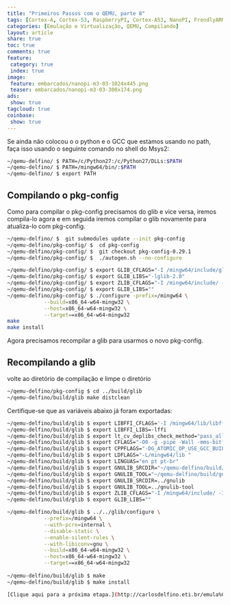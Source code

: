 ```yaml
---
title: "Primeiros Passos com o QEMU, parte 8" 
tags: [Cortex-A, Cortex-53, RaspberryPI, Cortex-A53, NanoPI, FrendlyARM, ARM, Intel, TBB,  Emulação, Virtualização, KVM, QEMU, VMware, VirtualBox, VBox, Hiper-V, Xen, GNU ARM Eclipse, Eclipse, Windows, RTOS, uOS, ]
categories: [Emulação e Virtualização, QEMU, Compilando]
layout: article
share: true
toc: true
comments: true
feature:
 category: true
 index: true
image:
 feature: embarcados/nanopi-m3-03-1024x445.png
 teaser: embarcados/nanopi-m3-03-300x174.png
ads: 
 show: true
tagcloud: true
coinbase:
 show: true
---
```


Se ainda não colocou o o python e o GCC que estamos usando no path, faça isso usando o seguinte comando no shell do Msys2:

```sh
~/qemu-delfino/ $ PATH=/c/Python27:/c/Python27/DLLs:$PATH
~/qemu-delfino/ $ PATH=/mingw64/bin/:$PATH
~/qemu-delfino/ $ export PATH
```

## Compilando o pkg-config

Como para compilar o pkg-config precisamos do glib e vice versa, iremos compila-lo agora e em seguida iremos compilar o glib novamente para atualiza-lo com pkg-config.

```sh
~/qemu-delfino/ $  git submodules update --init pkg-config
~/qemu-delfino/pkg-config/ $  cd pkg-config
~/qemu-delfino/pkg-config/ $  git checkout pkg-config-0.29.1
~/qemu-delfino/pkg-config/ $  ./autogen.sh --no-configure 
```


```sh
~/qemu-delfino/pkg-config/ $ export GLIB_CFLAGS="-I /mingw64/include/glib-2.0 -I /mingw64/lib/glib-2.0/include"
~/qemu-delfino/pkg-config/ $ export GLIB_LIBS="-lglib-2.0"
~/qemu-delfino/pkg-config/ $ export ZLIB_CFLAGS="-I /mingw64/include/ -I /mingw64/include"
~/qemu-delfino/pkg-config/ $ export GLIB_LIBS=""
~/qemu-delfino/pkg-config/ $ ./configure -prefix=/mingw64 \
            --build=x86_64-w64-mingw32 \
            --host=x86_64-w64-mingw32 \
            --target==x86_64-w64-mingw32 
make
make install
```

Agora precisamos recompilar a glib para usarmos o novo pkg-config.

## Recompilando a glib


volte ao diretório de compilação e limpe o diretório

```sh
~/qemu-delfino/pkg-config $ cd ../build/glib
~/qemu-delfino/build/glib make distclean
```

Certifique-se que as variáveis abaixo já foram exportadas:

```sh
~/qemu-delfino/build/glib $ export LIBFFI_CFLAGS='-I /mingw64/lib/libffi-3.99999/include'
~/qemu-delfino/build/glib $ export LIBFFI_LIBS=-lffi
~/qemu-delfino/build/glib $ export lt_cv_deplibs_check_method="pass_all"
~/qemu-delfino/build/glib $ export CFLAGS="-O0 -g -pipe -Wall -mms-bitfields -mthreads -I/mingw64/include"
~/qemu-delfino/build/glib $ export CPPFLAGS="-DG_ATOMIC_OP_USE_GCC_BUILTINS=1"
~/qemu-delfino/build/glib $ export LDFLAGS="-L/mingw64/lib "
~/qemu-delfino/build/glib $ export LINGUAS="en pt pt-br"
~/qemu-delfino/build/glib $ export GNULIB_SRCDIR="~/qemu-delfino/build/gnulib"  
~/qemu-delfino/build/glib $ export GNULIB_TOOL="~/qemu-delfino/build/gnulib-tool"
~/qemu-delfino/build/glib $ export GNULIB_SRCDIR=../gnulib 
~/qemu-delfino/build/glib $ export GNULIB_TOOL=../gnulib-tool 
~/qemu-delfino/build/glib $ export ZLIB_CFLAGS="-I /mingw64/include/ -I /mingw64/include"
~/qemu-delfino/build/glib $ export GLIB_LIBS=""
```

```sh
~/qemu-delfino/build/glib $ ../../glib/configure \
            --prefix=/mingw64 \
            --with-pcre=internal \
            --disable-static \
            --enable-silent-rules \
            --with-libiconv=gnu \
            --build=x86_64-w64-mingw32 \
            --host=x86_64-w64-mingw32 \
            --target==x86_64-w64-mingw32 
            
~/qemu-delfino/build/glib $ make
~/qemu-delfino/build/glib $ make install

[Clique aqui para a próxima etapa.](http://carlosdelfino.eti.br/emula%C3%A7%C3%A3o%20e%20virtualiza%C3%A7%C3%A3o/qemu/compilando/Primeiros_Passos_com_o_QEMU-parte-9/)